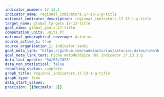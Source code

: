 ```yaml
---
indicator_number: 17.13.1
indicator_name: regional_indicators.17-13-1-g-title
national_indicator_description: regional_indicators.17-13-1-g-title
target_name: global_targets.17-13-title
goal_name: global_goals.17-title
computation_units: units.PT
national_geographical_coverage: Asturias
source_active_1: true
source_organisation_1: indicator.sadei
goal_meta_link: "https://github.com/sadeiasturias/asturias-datos/raw/develop/descargas/metodologia/17.13.1.g.pdf"
goal_meta_link_text: Ficha metodológica del indicador 17.13.1.g
data_last_update: "04/05/2023"
data_non_statistical: false
reporting_status: complete
graph_title: regional_indicators.17-13-1-g-title
graph_type: line
data_start_values:  
precision: [{decimals: 2}]
---
```

